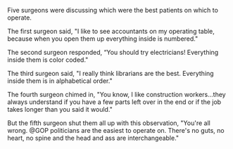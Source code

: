 Five surgeons were discussing which were the best patients on which to operate.

The first surgeon said, "I like to see accountants on my operating table, because when you open them up  everything inside is numbered." 

The second surgeon responded,
“You should try electricians!  Everything inside them is color coded." 

The third surgeon said, "I really think librarians are the best. Everything inside them is in alphabetical order." 

The fourth surgeon chimed in, "You know, I like construction workers...they always understand if you have a few parts left over in the end or if the job takes longer than you said it would." 

But the fifth surgeon shut them all up with this observation, "You're all wrong. @GOP
 politicians are the easiest to operate on. There's no guts, no heart, no spine and the head and ass are interchangeable."

